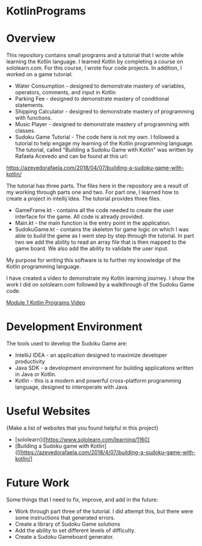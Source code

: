 # KotlinPrograms

# Overview
This repository contains small programs and a tutorial that I wrote while learning the Kotlin language.
I learned Kotlin by completing a course on sololearn.com. For this course, I wrote four code projects. 
In addition, I worked on a game tutorial:
* Water Consumption - designed to demonstrate mastery of variables, operators, comments, and input in Kotlin
* Parking Fee - designed to demonstrate mastery of conditional statements.
* Shipping Calculator - designed to demonstrate mastery of programming with functions.
* Music Player -  designed to demonstrate mastery of programming with classes.
* Sudoku Game Tutorial - The code here is not my own. I followed a tutorial to help engage my learning of the Kotlin programming language. The tutorial, called "Building a Sudoku Game with Kotlin" was written by Rafaela Acevedo and can be found at this url:

https://azevedorafaela.com/2018/04/07/building-a-sudoku-game-with-kotlin/

The tutorial has three parts. The files here in the repository are a result of my working through parts one and two. 
For part one, I learned how to create a project in intellij Idea.  The tutorial provides three files.
* GameFrame.kt - contains all the code needed to create the user interface for the game. All code is already provided.
* Main.kt - the main function is the entry point in the application.
* SudokuGame.kt - contains the skeleton for game logic on which I was able to build the game as I went step by 
step through the tutorial.
In part two we add the ability to read an array file that is then mapped to the game board.
We also add the ability to validate the user input.

My purpose for writing this software is to further my knowledge of the Kotlin programming language.

I have created a video to demonstrate my Kotlin learning journey. I show the work I did on sololearn.com followed by a walkthrough of the Sudoku Game code.

[Module 1 Kotlin Programs Video](http://www.youtube.com/watch?v=2pOshksv6fE)

# Development Environment
The tools used to develop the Sudoku Game are:
* IntelliJ IDEA - an application designed to maximize developer productivity
* Java SDK - a development environment for building applications written in Java or Kotlin.
* Kotlin - this is a modern and powerful cross-platform programming language, designed to interoperate with Java.

# Useful Websites
{Make a list of websites that you found helpful in this project}
* [sololearn]([https://www.sololearn.com/learning/1160]
* [Building a Sudoku game with Kotlin]([[https://azevedorafaela.com/2018/4/07/building-a-sudoku-game-with-kotlin/]

# Future Work
Some things that I need to fix, improve, and add in the future:
* Work through part three of the tutorial. I did attempt this, but there were some instructions that generated errors.
* Create a library of Sudoku Game solutions 
* Add the ability to set different levels of difficulty.
* Create a Sudoku Gameboard generator.



